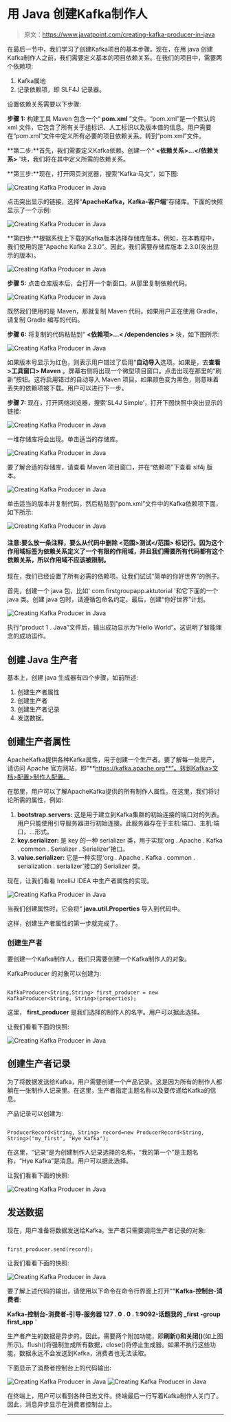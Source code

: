 # 用 Java 创建Kafka制作人

> 原文：<https://www.javatpoint.com/creating-kafka-producer-in-java>

在最后一节中，我们学习了创建Kafka项目的基本步骤。现在，在用 java 创建Kafka制作人之前，我们需要定义基本的项目依赖关系。在我们的项目中，需要两个依赖项:

1.  Kafka属地
2.  记录依赖项，即 SLF4J 记录器。

设置依赖关系需要以下步骤:

**步骤 1:** 构建工具 Maven 包含一个“ **pom.xml** ”文件。“pom.xml”是一个默认的 xml 文件，它包含了所有关于组标识、人工标识以及版本值的信息。用户需要在“pom.xml”文件中定义所有必要的项目依赖关系。转到“pom.xml”文件。

**第二步:**首先，我们需要定义Kafka依赖。创建一个“ **<依赖关系>...</依赖关系>** '块，我们将在其中定义所需的依赖关系。

**第三步:**现在，打开网页浏览器，搜索“Kafka·马文”，如下图:

![Creating Kafka Producer in Java](img/68a5e5198eecbf831dcde1a4bda381f2.png)

点击突出显示的链接，选择“**ApacheKafka，Kafka-客户端**”存储库。下面的快照显示了一个示例:

![Creating Kafka Producer in Java](img/d59400a23d8bad04124fa26d6f7134ab.png)

**第四步:**根据系统上下载的Kafka版本选择存储库版本。例如，在本教程中，我们使用的是“Apache Kafka 2.3.0”。因此，我们需要存储库版本 2.3.0(突出显示的版本)。

![Creating Kafka Producer in Java](img/cd19ac9020a50a3fa5f9ec49a98e5fbe.png)

**步骤 5:** 点击仓库版本后，会打开一个新窗口。从那里复制依赖代码。

![Creating Kafka Producer in Java](img/d0438c99fa22e114121b6fb64f72c0b5.png)

既然我们使用的是 Maven，那就复制 Maven 代码。如果用户正在使用 Gradle，请复制 Gradle 编写的代码。

**步骤 6:** 将复制的代码粘贴到“ **<依赖项>...< /dependencies >** 块，如下图所示:

![Creating Kafka Producer in Java](img/b22de788a79b3e1c560cf9d8af068790.png)

如果版本号显示为红色，则表示用户错过了启用“**自动导入**选项。如果是，去**查看>工具窗口> Maven** 。屏幕右侧将出现一个微型项目窗口。点击出现在那里的“刷新”按钮。这将启用错过的自动导入 Maven 项目。如果颜色变为黑色，则意味着丢失的依赖项被下载。用户可以进行下一步。

**步骤 7:** 现在，打开网络浏览器，搜索‘SL4J Simple’，打开下图快照中突出显示的链接:

![Creating Kafka Producer in Java](img/048ade05a3059003cac87f189e2dd85e.png)

一堆存储库将会出现。单击适当的存储库。

![Creating Kafka Producer in Java](img/ea178a7b9b3de87c2fa8a3b214d0be26.png)

要了解合适的存储库，请查看 Maven 项目窗口，并在“依赖项”下查看 slf4j 版本。

![Creating Kafka Producer in Java](img/cb109ba6b48e89f4310d9458f056a32d.png)

单击适当的版本并复制代码，然后粘贴到“pom.xml”文件中的Kafka依赖项下面，如下所示:

![Creating Kafka Producer in Java](img/d9e89f6ce5f8f1bf0d3ac8255b6b0a9b.png)

#### 注意:要么放一条注释，要么从代码中删除 <范围>测试</范围> 标记行。因为这个作用域标签为依赖关系定义了一个有限的作用域，并且我们需要所有代码都有这个依赖关系，所以作用域不应该被限制。

现在，我们已经设置了所有必需的依赖项。让我们试试“简单的你好世界”的例子。

首先，创建一个 java 包，比如' com.firstgroupapp.aktutorial '和它下面的一个 java 类。创建 java 包时，请遵循包命名约定。最后，创建“你好世界”计划。

![Creating Kafka Producer in Java](img/b5df9f3ee7837ddc3791218248f2f152.png)

执行“product 1 . Java”文件后，输出成功显示为“Hello World”。这说明了智能理念的成功运作。

## 创建 Java 生产者

基本上，创建 java 生成器有四个步骤，如前所述:

1.  创建生产者属性
2.  创建生产者
3.  创建生产者记录
4.  发送数据。

## 创建生产者属性

ApacheKafka提供各种Kafka属性，用于创建一个生产者。要了解每一处房产，请访问 Apache 官方网站，即“**https://kafka.apache.org**”。转到Kafka>文档>配置>制作人配置。

在那里，用户可以了解ApacheKafka提供的所有制作人属性。在这里，我们将讨论所需的属性，例如:

1.  **bootstrap.servers:** 这是用于建立到Kafka集群的初始连接的端口对的列表。用户只能使用引导服务器进行初始连接。此服务器存在于主机:端口、主机:端口，...形式。
2.  **key.serializer:** 是 key 的一种 serializer 类，用于实现‘org . Apache . Kafka . common . Serializer . Serializer’接口。
3.  **value.serializer:** 它是一种实现‘org . Apache . Kafka . common . serialization . serializer’接口的 Serializer 类。

现在，让我们看看 IntelliJ IDEA 中生产者属性的实现。

![Creating Kafka Producer in Java](img/f8b88c07aaa81c39485f71457fb95a78.png)

当我们创建属性时，它会将“ **java.util.Properties** 导入到代码中。

这样，创建生产者属性的第一步就完成了。

### 创建生产者

要创建一个Kafka制作人，我们只需要创建一个Kafka制作人的对象。

KafkaProducer 的对象可以创建为:

```

KafkaProducer<String,String> first_producer = new KafkaProducer<String, String>(properties);

```

这里， **first_producer** 是我们选择的制作人的名字。用户可以据此选择。

让我们看看下面的快照:

![Creating Kafka Producer in Java](img/e3e6825e78805d3f169ffd09f47c08a0.png)

## 创建生产者记录

为了将数据发送给Kafka，用户需要创建一个产品记录。这是因为所有的制作人都躺在一张制作人记录里。在这里，生产者指定主题名称以及要传递给Kafka的信息。

产品记录可以创建为:

```

ProducerRecord<String, String> record=new ProducerRecord<String, String>("my_first", "Hye Kafka");

```

在这里，“记录”是为创建制作人记录选择的名称，“我的第一个”是主题名称，“Hye Kafka”是消息。用户可以据此选择。

让我们看看下面的快照:

![Creating Kafka Producer in Java](img/e2d44dec1348f058f601321f40cb2763.png)

## 发送数据

现在，用户准备将数据发送给Kafka。生产者只需要调用生产者记录的对象:

```

first_producer.send(record);

```

让我们看看下面的快照:

![Creating Kafka Producer in Java](img/3fdb6654d9002f0ed168ccd604ea4b6c.png)

要了解上述代码的输出，请使用以下命令在命令行界面上打开“**”Kafka-控制台-消费者**:

**Kafka-控制台-消费者-引导-服务器 127 . 0 . 0 . 1:9092-话题我的 _first -group first_app** '

生产者产生的数据是异步的。因此，需要两个附加功能，即**刷新()**和**关闭()**(如上图所示)。flush()将强制生成所有数据，close()将停止生成器。如果不执行这些功能，数据永远不会发送到Kafka，消费者也无法读取。

下面显示了消费者控制台上的代码输出:

![Creating Kafka Producer in Java](img/0c8ad4b367cae5fdc48526038e22d006.png)
![Creating Kafka Producer in Java](img/58f45f3b4999f92b11bf5ddef158e459.png)

在终端上，用户可以看到各种日志文件。终端最后一行写着Kafka制作人关门了。因此，消息异步显示在消费者控制台上。

* * *